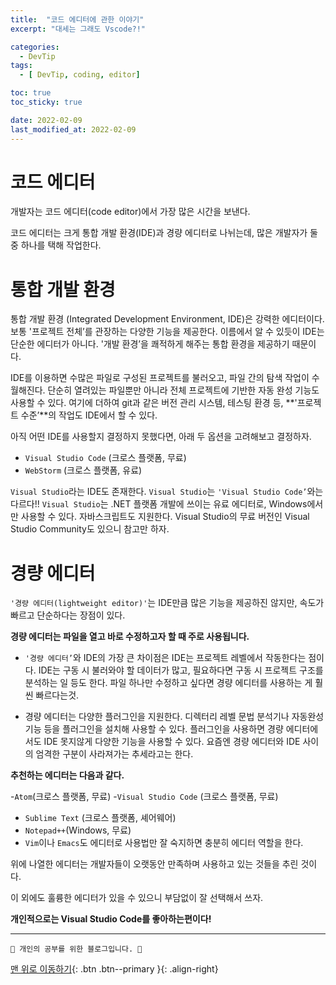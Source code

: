 ```yaml
---
title:  "코드 에디터에 관한 이야기"
excerpt: "대세는 그래도 Vscode?!"

categories:
  - DevTip
tags:
  - [ DevTip, coding, editor]

toc: true
toc_sticky: true

date: 2022-02-09
last_modified_at: 2022-02-09
---
```


# 코드 에디터
개발자는 코드 에디터(code editor)에서 가장 많은 시간을 보낸다. 

코드 에디터는 크게 통합 개발 환경(IDE)과 경량 에디터로 나뉘는데, 많은 개발자가 둘 중 하나를 택해 작업한다.

# 통합 개발 환경
통합 개발 환경 (Integrated Development Environment, IDE)은 강력한 에디터이다. 보통 '프로젝트 전체’를 관장하는 다양한 기능을 제공한다. 이름에서 알 수 있듯이 IDE는 단순한 에디터가 아니다. '개발 환경’을 쾌적하게 해주는 통합 환경을 제공하기 때문이다.

IDE를 이용하면 수많은 파일로 구성된 프로젝트를 불러오고, 파일 간의 탐색 작업이 수월해진다. 단순히 열려있는 파일뿐만 아니라 전체 프로젝트에 기반한 자동 완성 기능도 사용할 수 있다. 여기에 더하여 git과 같은 버전 관리 시스템, 테스팅 환경 등, **'프로젝트 수준’**의 작업도 IDE에서 할 수 있다.

아직 어떤 IDE를 사용할지 결정하지 못했다면, 아래 두 옵션을 고려해보고 결정하자.

- `Visual Studio Code` (크로스 플랫폼, 무료)
- `WebStorm` (크로스 플랫폼, 유료)

`Visual Studio`라는 IDE도 존재한다. `Visual Studio`는 `'Visual Studio Code’`와는 다르다!! `Visual Studio`는 .NET 플랫폼 개발에 쓰이는 유료 에디터로, Windows에서만 사용할 수 있다. 자바스크립트도 지원한다. Visual Studio의 무료 버전인 Visual Studio Community도 있으니 참고만 하자.


# 경량 에디터
`'경량 에디터(lightweight editor)'`는 IDE만큼 많은 기능을 제공하진 않지만, 속도가 빠르고 단순하다는 장점이 있다.

**경량 에디터는 파일을 열고 바로 수정하고자 할 때 주로 사용됩니다.**

- `'경량 에디터’`와 IDE의 가장 큰 차이점은 IDE는 프로젝트 레벨에서 작동한다는 점이다. IDE는 구동 시 불러와야 할 데이터가 많고, 필요하다면 구동 시 프로젝트 구조를 분석하는 일 등도 한다. 파일 하나만 수정하고 싶다면 경량 에디터를 사용하는 게 훨씬 빠르다는것.

- 경량 에디터는 다양한 플러그인을 지원한다. 디렉터리 레벨 문법 분석기나 자동완성기능 등을 플러그인을 설치해 사용할 수 있다. 플러그인을 사용하면 경량 에디터에서도 IDE 못지않게 다양한 기능을 사용할 수 있다. 요즘엔 경량 에디터와 IDE 사이의 엄격한 구분이 사라져가는 추세라고는 한다.

**추천하는 에디터는 다음과 같다.**

-`Atom`(크로스 플랫폼, 무료)
-`Visual Studio Code` (크로스 플랫폼, 무료)
- `Sublime Text` (크로스 플랫폼, 셰어웨어)
- `Notepad++`(Windows, 무료)
- `Vim`이나 `Emacs`도 에디터로 사용법만 잘 숙지하면 충분히 에디터 역할을 한다.

위에 나열한 에디터는 개발자들이 오랫동안 만족하며 사용하고 있는 것들을 추린 것이다.

이 외에도  훌륭한 에디터가 있을 수 있으니 부담없이 잘 선택해서 쓰자.

**개인적으로는 Visual Studio Code를 좋아하는편이다!**

***
    🐶 개인의 공부를 위한 블로그입니다. 🐶

[맨 위로 이동하기](#){: .btn .btn--primary }{: .align-right}
